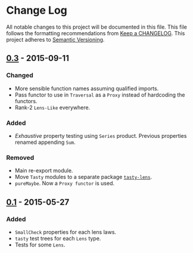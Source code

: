 # Change Log
All notable changes to this project will be documented in this file. This file
follows the formatting recommendations from [Keep a
CHANGELOG](http://keepachangelog.com/). This project adheres to [Semantic
Versioning](http://semver.org/).

## [0.3] - 2015-09-11
### Changed
- More sensible function names assuming qualified imports.
- Pass functor to use in `Traversal` as a `Proxy` instead of hardcoding
  the functors.
- Rank-2 `Lens-Like` everywhere.

### Added
- *Exhaustive* property testing using `Series` product. Previous
  properties renamed appending `Sum`.

### Removed
- Main re-export module.
- Move `Tasty` modules to a separate package
  [`tasty-lens`](https://hackage.haskell.org/package/tasty-lens).
- `pureMaybe`. Now a `Proxy functor` is used.

## [0.1] - 2015-05-27
### Added
- `SmallCheck` properties for each lens laws.
- `tasty` test trees for each `Lens` type.
- Tests for some `Lens`.

[0.3]: https://github.com/jdnavarro/smallcheck-lens/compare/v0.1...v0.3
[0.1]: https://github.com/jdnavarro/smallcheck-lens/compare/1df060...v0.1

